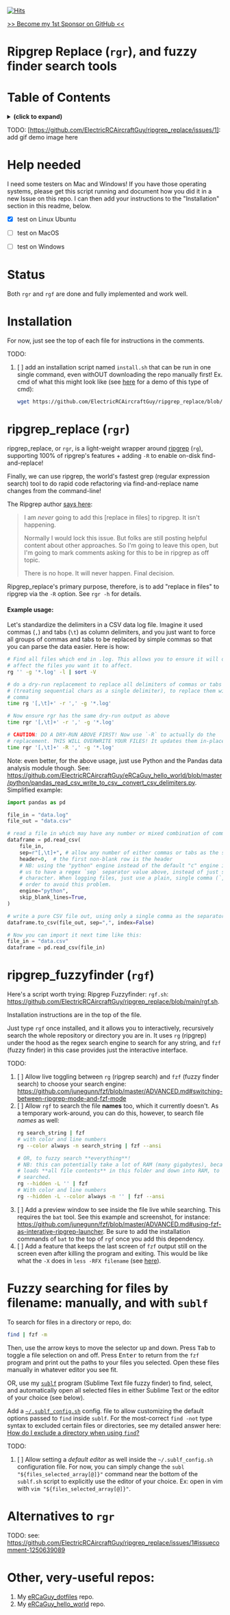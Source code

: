 [![Hits](https://hits.seeyoufarm.com/api/count/incr/badge.svg?url=https%3A%2F%2Fgithub.com%2FElectricRCAircraftGuy%2Fripgrep_replace&count_bg=%2379C83D&title_bg=%23555555&icon=&icon_color=%23E7E7E7&title=views+%28today+%2F+total%29&edge_flat=false)](https://hits.seeyoufarm.com)

[>> Become my 1st Sponsor on GitHub <<](https://github.com/sponsors/ElectricRCAircraftGuy)


# Ripgrep Replace (`rgr`), and fuzzy finder search tools


# Table of Contents
<details>
<summary><b>(click to expand)</b></summary>
<!-- MarkdownTOC -->

1. [Help needed](#help-needed)
1. [Status](#status)
1. [Installation](#installation)
1. [ripgrep_replace \(`rgr`\)](#ripgrep_replace-rgr)
    1. [Example usage:](#example-usage)
1. [ripgrep_fuzzyfinder \(`rgf`\)](#ripgrep_fuzzyfinder-rgf)
1. [Fuzzy searching for files by filename: manually, and with `sublf`](#fuzzy-searching-for-files-by-filename-manually-and-with-sublf)
1. [Alternatives to `rgr`](#alternatives-to-rgr)
1. [Other, very-useful repos:](#other-very-useful-repos)

<!-- /MarkdownTOC -->
</details>

TODO: [https://github.com/ElectricRCAircraftGuy/ripgrep_replace/issues/1]: add gif demo image here


<a id="help-needed"></a>
# Help needed

I need some testers on Mac and Windows! If you have those operating systems, please get this script running and document how you did it in a new Issue on this repo. I can then add your instructions to the "Installation" section in this readme, below.

- [x] test on Linux Ubuntu
- [ ] test on MacOS
- [ ] test on Windows


<a id="status"></a>
# Status

Both `rgr` and `rgf` are done and fully implemented and work well. 


<a id="installation"></a>
# Installation

For now, just see the top of each file for instructions in the comments. 

TODO:
1. [ ] add an installation script named `install.sh` that can be run in one single command, even withOUT downloading the repo manually first! Ex. cmd of what this might look like (see [here](https://github.com/ElectricRCAircraftGuy/BrosTrendWifiAdapterSoftware#repo-status) for a demo of this type of cmd):
    ```bash
    wget https://github.com/ElectricRCAircraftGuy/ripgrep_replace/blob/main/install.sh -O /tmp/ && /tmp/install.sh
    ```


<a id="ripgrep_replace-rgr"></a>
# ripgrep_replace (`rgr`)

ripgrep_replace, or `rgr`, is a light-weight wrapper around [ripgrep](https://github.com/BurntSushi/ripgrep) (`rg`), supporting 100% of ripgrep's features + adding `-R` to enable on-disk find-and-replace!

Finally, we can use ripgrep, the world's fastest grep (regular expression search) tool to do rapid code refactoring via find-and-replace name changes from the command-line!

The Ripgrep author [says here](https://github.com/BurntSushi/ripgrep/issues/74#issuecomment-1191336022):

> I am _never_ going to add this [replace in files] to ripgrep. It isn't happening.
> 
> Normally I would lock this issue. But folks are still posting helpful content about other approaches. So I'm going to leave this open, but I'm going to mark comments asking for this to be in ripgrep as off topic.
> 
> There is no hope. It will never happen. Final decision.

Ripgrep_replace's primary purpose, therefore, is to add "replace in files" to ripgrep via the `-R` option. See `rgr -h` for details.

<a id="example-usage"></a>
#### Example usage:

Let's standardize the delimiters in a CSV data log file. Imagine it used commas (`,`) and tabs (`\t`) as column delimiters, and you just want to force all groups of commas and tabs to be replaced by simple commas so that you can parse the data easier. Here is how:

```bash
# Find all files which end in .log. This allows you to ensure it will only
# affect the files you want it to affect.
rg '' -g '*.log' -l | sort -V

# do a dry-run replacement to replace all delimiters of commas or tabs
# (treating sequential chars as a single delimiter), to replace them with a
# comma
time rg '[,\t]+' -r ',' -g '*.log'

# Now ensure rgr has the same dry-run output as above
time rgr '[,\t]+' -r ',' -g '*.log'

# CAUTION: DO A DRY-RUN ABOVE FIRST! Now use `-R` to actually do the
# replacement. THIS WILL OVERWRITE YOUR FILES! It updates them in-place.
time rgr '[,\t]+' -R ',' -g '*.log'
```

Note: even better, for the above usage, just use Python and the Pandas data analysis module though. See: https://github.com/ElectricRCAircraftGuy/eRCaGuy_hello_world/blob/master/python/pandas_read_csv_write_to_csv__convert_csv_delimiters.py. Simplified example:
```py
import pandas as pd 

file_in = "data.log"
file_out = "data.csv"

# read a file in which may have any number or mixed combination of commas or tabs as separators
dataframe = pd.read_csv(
    file_in,
    sep=r"[,\t]+", # allow any number of either commas or tabs as the separator
    header=0,  # the first non-blank row is the header
    # NB: using the "python" engine instead of the default "c" engine is much slower, but allows
    # us to have a regex `sep` separator value above, instead of just specifying a single
    # character. When logging files, just use a plain, single comma (`,`) as the separator in
    # order to avoid this problem.
    engine="python",
    skip_blank_lines=True,
)

# write a pure CSV file out, using only a single comma as the separator
dataframe.to_csv(file_out, sep=",", index=False)

# Now you can import it next time like this:
file_in = "data.csv"
dataframe = pd.read_csv(file_in)
```


<a id="ripgrep_fuzzyfinder-rgf"></a>
# ripgrep_fuzzyfinder (`rgf`)

Here's a script worth trying: Ripgrep Fuzzyfinder: `rgf.sh`: https://github.com/ElectricRCAircraftGuy/ripgrep_replace/blob/main/rgf.sh. 

Installation instructions are in the top of the file.

Just type `rgf` once installed, and it allows you to interactively, recursively search the whole repository or directory you are in. It uses `rg` (ripgrep) under the hood as the regex search engine to search for any string, and `fzf` (fuzzy finder) in this case provides just the interactive interface. 

TODO: 
1. [ ] Allow live toggling between `rg` (ripgrep search) and `fzf` (fuzzy finder search) to choose your search engine: https://github.com/junegunn/fzf/blob/master/ADVANCED.md#switching-between-ripgrep-mode-and-fzf-mode
1. [ ] Allow `rgf` to search the file **names** too, which it currently doesn't. As a temporary work-around, you can do this, however, to search file _names_ as well:
    ```bash
    rg search_string | fzf
    # with color and line numbers
    rg --color always -n search_string | fzf --ansi

    # OR, to fuzzy search **everything**! 
    # NB: this can potentially take a lot of RAM (many gigabytes), because it 
    # loads **all file contents** in this folder and down into RAM, to be
    # searched.   
    rg --hidden -L '' | fzf
    # With color and line numbers
    rg --hidden -L --color always -n '' | fzf --ansi
    ```
1. [ ] Add a preview window to see inside the file live while searching. This requires the `bat` tool. See this example and screenshot, for instance: https://github.com/junegunn/fzf/blob/master/ADVANCED.md#using-fzf-as-interative-ripgrep-launcher. Be sure to add the installation commands of `bat` to the top of `rgf` once you add this dependency. 
1. [ ] Add a feature that keeps the last screen of `fzf` output still on the screen even after killing the program and exiting. This would be like what the `-X` does in `less -RFX filename` (see [here](https://stackoverflow.com/a/61961629/4561887)).


<a id="fuzzy-searching-for-files-by-filename-manually-and-with-sublf"></a>
# Fuzzy searching for files by filename: manually, and with `sublf`

To search for files in a directory or repo, do: 

```bash
find | fzf -m
```

Then, use the arrow keys to move the selector up and down. Press <kbd>Tab</kbd> to toggle a file selection on and off. Press <kbd>Enter</kbd> to return from the `fzf` program and print out the paths to your files you selected. Open these files manually in whatever editor you see fit. 

OR, use my [`sublf`](https://github.com/ElectricRCAircraftGuy/eRCaGuy_dotfiles/blob/master/useful_scripts/sublf.sh) program (Sublime Text file fuzzy finder) to find, select, and automatically open all selected files in either Sublime Text or the editor of your choice (see below).

Add a [`~/.sublf_config.sh`][sublf_config] config. file to allow customizing the default options passed to `find` inside `sublf`. For the most-correct `find -not` type syntax to excluded certain files or directories, see my detailed answer here: [How do I exclude a directory when using `find`?](https://stackoverflow.com/a/69830768/4561887)

TODO:
1. [ ] Allow setting a _default editor_ as well inside the `~/.sublf_config.sh` configuration file. For now, you can simply change the `subl "${files_selected_array[@]}"` command near the bottom of the `sublf.sh` script to explicitly use the editor of your choice. Ex: open in vim with `vim "${files_selected_array[@]}"`.


<a id="alternatives-to-rgr"></a>
# Alternatives to `rgr`

TODO: see: https://github.com/ElectricRCAircraftGuy/ripgrep_replace/issues/1#issuecomment-1250639089


<a id="other-very-useful-repos"></a>
# Other, very-useful repos:

1. My [eRCaGuy_dotfiles](https://github.com/ElectricRCAircraftGuy/eRCaGuy_dotfiles) repo.
1. My [eRCaGuy_hello_world](https://github.com/ElectricRCAircraftGuy/eRCaGuy_hello_world) repo.


  [sublf_config]: https://github.com/ElectricRCAircraftGuy/eRCaGuy_dotfiles/blob/master/home/.sublf_config.sh
